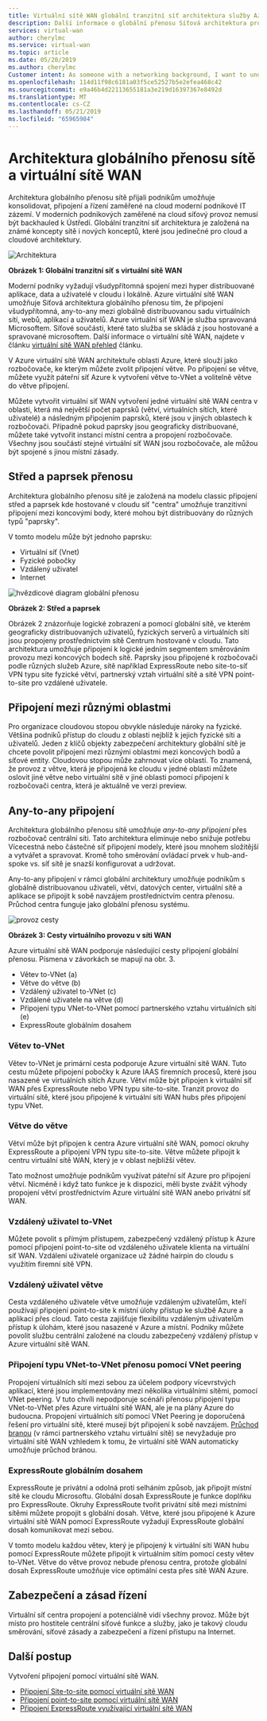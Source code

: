 ```yaml
---
title: Virtuální sítě WAN globální tranzitní síť architektura služby Azure | Dokumentace Microsoftu
description: Další informace o globální přenosu Síťová architektura pro virtuální sítě WAN
services: virtual-wan
author: cherylmc
ms.service: virtual-wan
ms.topic: article
ms.date: 05/20/2019
ms.author: cherylmc
Customer intent: As someone with a networking background, I want to understand global transit network architecture as it relates to Virtual WAN.
ms.openlocfilehash: 114d11f98c6181a03f5ce52527b5e2efea468c42
ms.sourcegitcommit: e9a46b4d22113655181a3e219d16397367e8492d
ms.translationtype: MT
ms.contentlocale: cs-CZ
ms.lasthandoff: 05/21/2019
ms.locfileid: "65965984"
---
```

# <a name="global-transit-network-architecture-and-virtual-wan"></a>Architektura globálního přenosu sítě a virtuální sítě WAN

Architektura globálního přenosu sítě přijali podnikům umožňuje konsolidovat, připojení a řízení zaměřené na cloud moderní podnikové IT zázemí. V moderních podnikových zaměřené na cloud síťový provoz nemusí být backhauled k Ústředí. Globální tranzitní síť architektura je založená na známé koncepty sítě i nových konceptů, které jsou jedinečné pro cloud a cloudové architektury.

![Architektura](./media/virtual-wan-global-transit-network-architecture/architecture2.png)

**Obrázek 1: Globální tranzitní síť s virtuální sítě WAN**

Moderní podniky vyžadují všudypřítomná spojení mezi hyper distribuované aplikace, data a uživatelé v cloudu i lokálně. Azure virtuální sítě WAN umožňuje Síťová architektura globálního přenosu tím, že připojení všudypřítomná, any-to-any mezi globálně distribuovanou sadu virtuálních sítí, webů, aplikací a uživatelů. Azure virtuální síť WAN je služba spravovaná Microsoftem. Síťové součásti, které tato služba se skládá z jsou hostované a spravované microsoftem. Další informace o virtuální sítě WAN, najdete v článku [virtuální sítě WAN přehled](virtual-wan-about.md) článku.

V Azure virtuální sítě WAN architektuře oblasti Azure, které slouží jako rozbočovače, ke kterým můžete zvolit připojení větve. Po připojení se větve, můžete využít páteřní síť Azure k vytvoření větve to-VNet a volitelně větve do větve připojení.

Můžete vytvořit virtuální síť WAN vytvoření jedné virtuální sítě WAN centra v oblasti, která má největší počet paprsků (větví, virtuálních sítích, které uživatelé) a následným připojením paprsků, které jsou v jiných oblastech k rozbočovači. Případně pokud paprsky jsou geograficky distribuované, můžete také vytvořit instanci místní centra a propojení rozbočovače. Všechny jsou součástí stejné virtuální síť WAN jsou rozbočovače, ale můžou být spojené s jinou místní zásady.

## <a name="hub"></a>Střed a paprsek přenosu

Architektura globálního přenosu sítě je založená na modelu classic připojení střed a paprsek kde hostované v cloudu síť "centra" umožňuje tranzitivní připojení mezi koncovými body, které mohou být distribuovány do různých typů "paprsky".
  
V tomto modelu může být jednoho paprsku:

* Virtuální síť (Vnet)
* Fyzické pobočky
* Vzdálený uživatel
* Internet

![hvězdicové diagram globální přenosu](./media/virtual-wan-global-transit-network-architecture/architecture.png)

**Obrázek 2: Střed a paprsek**

Obrázek 2 znázorňuje logické zobrazení a pomocí globální sítě, ve kterém geograficky distribuovaných uživatelů, fyzických serverů a virtuálních sítí jsou propojeny prostřednictvím sítě Centrum hostované v cloudu. Tato architektura umožňuje připojení k logické jedním segmentem směrováním provozu mezi koncových bodech sítě. Paprsky jsou připojené k rozbočovači podle různých služeb Azure, sítě například ExpressRoute nebo site-to-síť VPN typu site fyzické větví, partnerský vztah virtuální sítě a sítě VPN point-to-site pro vzdálené uživatele.

## <a name="crossregion"></a>Připojení mezi různými oblastmi

Pro organizace cloudovou stopou obvykle následuje nároky na fyzické. Většina podniků přístup do cloudu z oblasti nejblíž k jejich fyzické síti a uživatelů. Jeden z klíčů objekty zabezpečení architektury globální sítě je chcete povolit připojení mezi různými oblastmi mezi koncových bodů a síťové entity. Cloudovou stopou může zahrnovat více oblastí. To znamená, že provoz z větve, která je připojená ke cloudu v jedné oblasti můžete oslovit jiné větve nebo virtuální sítě v jiné oblasti pomocí připojení k rozbočovači centra, která je aktuálně ve verzi preview.

## <a name="any"></a>Any-to-any připojení

Architektura globálního přenosu sítě umožňuje *any-to-any připojení* přes rozbočovač centrální síti. Tato architektura eliminuje nebo snižuje potřebu Vícecestná nebo částečné síť připojení modely, které jsou mnohem složitější a vytvářet a spravovat. Kromě toho směrování ovládací prvek v hub-and-spoke vs. síť sítě je snazší konfigurovat a udržovat.

Any-to-any připojení v rámci globální architektury umožňuje podnikům s globálně distribuovanou uživateli, větví, datových center, virtuální sítě a aplikace se připojit k sobě navzájem prostřednictvím centra přenosu. Průchod centra funguje jako globální přenosu systému.

![provoz cesty](./media/virtual-wan-global-transit-network-architecture/trafficpath.png)

**Obrázek 3: Cesty virtuálního provozu v síti WAN**

Azure virtuální sítě WAN podporuje následující cesty připojení globální přenosu. Písmena v závorkách se mapují na obr. 3.

* Větev to-VNet (a)  
* Větve do větve (b)
* Vzdálený uživatel to-VNet (c)
* Vzdálené uživatele na větve (d)
* Připojení typu VNet-to-VNet pomocí partnerského vztahu virtuálních sítí (e)
* ExpressRoute globálním dosahem 

### <a name="branchvnet"></a>Větev to-VNet

Větev to-VNet je primární cesta podporuje Azure virtuální sítě WAN. Tuto cestu můžete připojení pobočky k Azure IAAS firemních procesů, které jsou nasazené ve virtuálních sítích Azure. Větví může být připojen k virtuální síť WAN přes ExpressRoute nebo VPN typu site-to-site. Tranzit provoz do virtuální sítě, které jsou připojené k virtuální síti WAN hubs přes připojení typu VNet.

### <a name="branchbranch"></a>Větve do větve

Větví může být připojen k centra Azure virtuální sítě WAN, pomocí okruhy ExpressRoute a připojení VPN typu site-to-site. Větve můžete připojit k centru virtuální sítě WAN, který je v oblast nejbližší větev.

Tato možnost umožňuje podnikům využívat páteřní síť Azure pro připojení větví. Nicméně i když tato funkce je k dispozici, měli byste zvážit výhody propojení větví prostřednictvím Azure virtuální sítě WAN anebo privátní síť WAN.

### <a name="usertovnet"></a>Vzdálený uživatel to-VNet

Můžete povolit s přímým přístupem, zabezpečený vzdálený přístup k Azure pomocí připojení point-to-site od vzdáleného uživatele klienta na virtuální síť WAN. Vzdálení uživatelé organizace už žádné hairpin do cloudu s využitím firemní sítě VPN.

### <a name="usertobranch"></a>Vzdálený uživatel větve

Cesta vzdáleného uživatele větve umožňuje vzdáleným uživatelům, kteří používají připojení point-to-site k místní úlohy přístup ke službě Azure a aplikací přes cloud. Tato cesta zajišťuje flexibilitu vzdáleným uživatelům přístup k úlohám, které jsou nasazené v Azure a místní. Podniky můžete povolit službu centrální založené na cloudu zabezpečený vzdálený přístup v Azure virtuální sítě WAN.

### <a name="vnetvnet"></a>Připojení typu VNet-to-VNet přenosu pomocí VNet peering

Propojení virtuálních sítí mezi sebou za účelem podpory vícevrstvých aplikací, které jsou implementovány mezi několika virtuálními sítěmi, pomocí VNet peering. V tuto chvíli nepodporuje scénáři přenosu připojení typu VNet-to-VNet přes Azure virtuální sítě WAN, ale je na plány Azure do budoucna. Propojení virtuálních sítí pomocí VNet Peering je doporučená řešení pro virtuální sítě, které musejí být připojení k sobě navzájem. [Průchod branou](../virtual-network/virtual-network-peering-overview.md#gateways-and-on-premises-connectivity) (v rámci partnerského vztahu virtuální sítě) se nevyžaduje pro virtuální sítě WAN vzhledem k tomu, že virtuální sítě WAN automaticky umožňuje průchod bránou.

### <a name="globalreach"></a>ExpressRoute globálním dosahem

ExpressRoute je privátní a odolná proti selháním způsob, jak připojit místní sítě ke cloudu Microsoftu. Globální dosah ExpressRoute je funkce doplňku pro ExpressRoute. Okruhy ExpressRoute tvořit privátní sítě mezi místními sítěmi můžete propojit s globální dosah. Větve, které jsou připojené k Azure virtuální sítě WAN pomocí ExpressRoute vyžadují ExpressRoute globální dosah komunikovat mezi sebou.

V tomto modelu každou větev, který je připojený k virtuální síti WAN hubu pomocí ExpressRoute můžete připojit k virtuálním sítím pomocí cesty větev to-VNet. Větve do větve provoz nebude přenosu centra, protože globální dosah ExpressRoute umožňuje více optimální cesta přes sítě WAN Azure.

## <a name="security"></a>Zabezpečení a zásad řízení

Virtuální síť centra propojení a potenciálně vidí všechny provoz. Může být místo pro hostitele centrální síťové funkce a služby, jako je takový cloudu směrování, síťové zásady a zabezpečení a řízení přístupu na Internet.

## <a name="next-steps"></a>Další postup

Vytvoření připojení pomocí virtuální sítě WAN.

* [Připojení Site-to-site pomocí virtuální sítě WAN](virtual-wan-site-to-site-portal.md)
* [Připojení point-to-site pomocí virtuální sítě WAN](virtual-wan-point-to-site-portal.md)
* [Připojení ExpressRoute využívající virtuální sítě WAN](virtual-wan-expressroute-portal.md)
